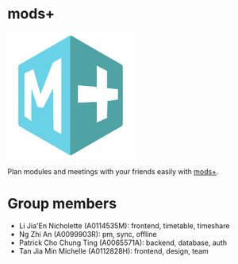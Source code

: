 # mods+

[![icon-256x256.png](/src/public/icon-256x256.png)](https://modspl.us)

Plan modules and meetings with your friends easily with [mods+](https://modspl.us).

# Group members

- Li Jia'En Nicholette (A0114535M): frontend, timetable, timeshare
- Ng Zhi An (A0099903R): pm, sync, offline
- Patrick Cho Chung Ting (A0065571A): backend, database, auth
- Tan Jia Min Michelle (A0112828H): frontend, design, team
